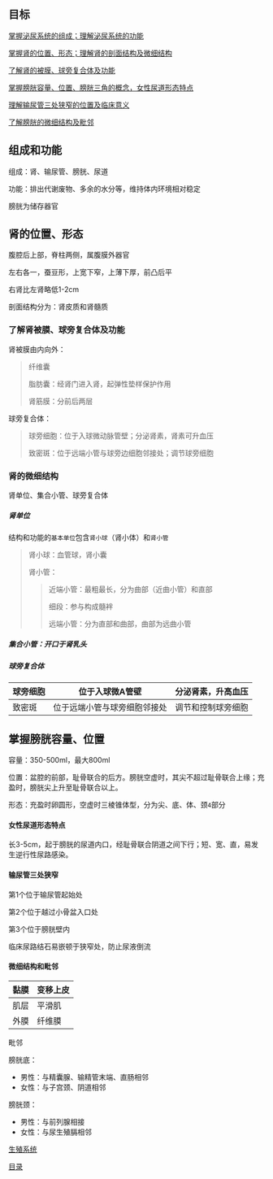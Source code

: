 ## 目标

[掌握泌尿系统的组成；理解泌尿系统的功能](#组成和功能)

[掌握肾的位置、形态；理解肾的剖面结构及微细结构](#肾的位置、形态)

[了解肾的被膜、球旁复合体及功能](#了解肾被膜、球旁复合体及功能)

[掌握膀胱容量、位置、膀胱三角的概念，女性尿道形态特点](#掌握膀胱容量、位置)

[理解输尿管三处狭窄的位置及临床意义](#输尿管三处狭窄)

[了解膀胱的微细结构及毗邻](#微细结构和毗邻)

## 组成和功能

组成：肾、输尿管、膀胱、尿道

功能：排出代谢废物、多余的水分等，维持体内环境相对稳定

膀胱为储存器官

## 肾的位置、形态

 腹腔后上部，脊柱两侧，属腹膜外器官

左右各一，蚕豆形，上宽下窄，上薄下厚，前凸后平

右肾比左肾略低1-2cm

剖面结构分为：肾皮质和肾髓质

### 了解肾被膜、球旁复合体及功能

肾被膜由内向外：

>纤维囊
>
>脂肪囊：经肾门进入肾，起弹性垫样保护作用
>
>肾筋膜：分前后两层

球旁复合体：

>球旁细胞：位于入球微动脉管壁；分泌肾素，肾素可升血压
>
>致密斑：位于远端小管与球旁边细胞邻接处；调节球旁细胞

### 肾的微细结构

肾单位、集合小管、球旁复合体

##### 肾单位

结构和功能的``基本单位``包含``肾小球``（肾小体）和``肾小管``

> 肾小球：血管球，肾小囊
>
> 肾小管：
>
> > 近端小管：最粗最长，分为曲部（近曲小管）和直部
> >
> > 细段：参与构成髓袢
> >
> > 远端小管：分为直部和曲部，曲部为远曲小管

##### 集合小管：开口于肾乳头

##### 球旁复合体

| 球旁细胞 | 位于入球微A管壁              | 分泌肾素，升高血压 |
| -------- | ---------------------------- | ------------------ |
| 致密斑   | 位于远端小管与球旁细胞邻接处 | 调节和控制球旁细胞 |

## 掌握膀胱容量、位置

容量：350-500ml，最大800ml

位置：盆腔的前部，耻骨联合的后方。膀胱空虚时，其尖不超过耻骨联合上缘；充盈时，膀胱尖上升至耻骨联合以上。

形态：充盈时卵圆形，空虚时三棱锥体型，分为尖、底、体、颈`4`部分

#### 女性尿道形态特点

长3-5cm，起于膀胱的尿道内口，经耻骨联合阴道之间下行；短、宽、直，易发生逆行性尿路感染。

#### 输尿管三处狭窄

第1个位于输尿管起始处

第2个位于越过小骨盆入口处

第3个位于膀胱壁内

临床尿路结石易嵌顿于狭窄处，防止尿液倒流

#### 微细结构和毗邻

| 黏膜 | 变移上皮 |
| ---- | -------- |
| 肌层 | 平滑肌   |
| 外膜 | 纤维膜   |

毗邻

膀胱底：

* 男性：与精囊腺、输精管末端、直肠相邻
* 女性：与子宫颈、阴道相邻

膀胱颈：

* 男性：与前列腺相接
* 女性：与尿生殖膈相邻

[生殖系统](./生殖系统.md)

[目录](./../README.md)